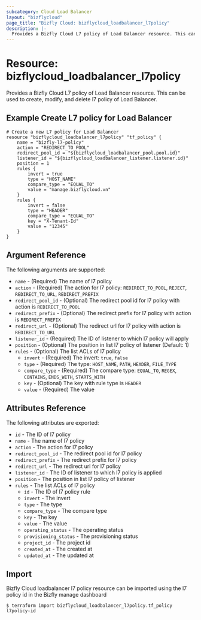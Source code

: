 ```yaml
---
subcategory: Cloud Load Balancer
layout: "bizflycloud"
page_title: "Bizfly Cloud: bizflycloud_loadbalancer_l7policy"
description: |-
  Provides a Bizfly Cloud L7 policy of Load Balancer resource. This can be used to create, modify, and delete l7 policy of Load Balancer.
---
```


# Resource: bizflycloud_loadbalancer_l7policy

Provides a Bizfly Cloud L7 policy of Load Balancer resource. This can be used to create,
modify, and delete l7 policy of Load Balancer.

## Example Create L7 policy for Load Balancer

```hcl
# Create a new L7 policy for Load Balancer
resource "bizflycloud_loadbalancer_l7policy" "tf_policy" {
    name = "bizfly-l7-policy"
    action = "REDIRECT_TO_POOL"
    redirect_pool_id = "${bizflycloud_loadbalancer_pool.pool.id}"
    listener_id = "${bizflycloud_loadbalancer_listener.listener.id}"
    position = 1
    rules {
        invert = true
        type = "HOST_NAME"
        compare_type = "EQUAL_TO"
        value = "manage.bizflycloud.vn"
    }
    rules {
        invert = false
        type = "HEADER"
        compare_type = "EQUAL_TO"
        key = "X-Tenant-Id"
        value = "12345"
    }
}
```

## Argument Reference

The following arguments are supported:

* `name` - (Required) The name of l7 policy
* `action` - (Required) The action for l7 policy: `REDIRECT_TO_POOL`, `REJECT`, `REDIRECT_TO_URL`, `REDIRECT_PREFIX`
* `redirect_pool_id` - (Optional) The redirect pool id for l7 policy with action is `REDIRECT_TO_POOL`
* `redirect_prefix` - (Optional) The redirect prefix for l7 policy with action is `REDIRECT_PREFIX`
* `redirect_url` - (Optional) The redirect url for l7 policy with action is `REDIRECT_TO_URL`
* `listener_id` - (Required) The ID of listener to which l7 policy will apply
* `position` - (Optional) The position in list l7 policy of listener (Default: 1)
* `rules` - (Optional) The list ACLs of l7 policy
  - `invert` - (Required) The invert: `true`, `false`
  - `type` - (Required) The type: `HOST_NAME`, `PATH`, `HEADER`, `FILE_TYPE`
  - `compare_type` - (Required) The compare type: `EQUAL_TO`, `REGEX`, `CONTAINS`, `ENDS_WITH`, `STARTS_WITH`
  - `key` - (Optional) The key with rule type is `HEADER`
  - `value` - (Required) The value
## Attributes Reference

The following attributes are exported:
* `id` - The ID of l7 policy
* `name` - The name of l7 policy
* `action` - The action for l7 policy
* `redirect_pool_id` - The redirect pool id for l7 policy
* `redirect_prefix` - The redirect prefix for l7 policy 
* `redirect_url` - The redirect url for l7 policy
* `listener_id` - The ID of listener to which l7 policy is applied
* `position` - The position in list l7 policy of listener
* `rules` - The list ACLs of l7 policy
  - `id` - The ID of l7 policy rule
  - `invert` - The invert
  - `type` - The type
  - `compare_type` - The compare type
  - `key` - The key 
  - `value` - The value
  - `operating_status` - The operating status
  - `provisioning_status` - The provisioning status
  - `project_id` - The project id
  - `created_at` - The created at 
  - `updated_at` - The updated at

## Import

Bizfly Cloud loadbalancer l7 policy resource can be imported using the l7 policy id in the Bizfly manage dashboard

```
$ terraform import bizflycloud_loadbalancer_l7policy.tf_policy l7policy-id
```